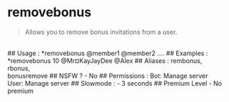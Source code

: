 # removebonus

> Allows you to remove bonus invitations from a user.

<br>
## Usage :
*removebonus <quantity> @member1 @member2 ....
## Examples :
*removebonus 10 @Mr¤KayJayDee @Alex
## Aliases :
rembonus,
<br>rbonus,
<br>bonusremove
## NSFW ?
- No
## Permissions :
Bot: Manage server
<br>
User: Manage server
## Slowmode :
- 3 seconds
## Premium Level
- No premium